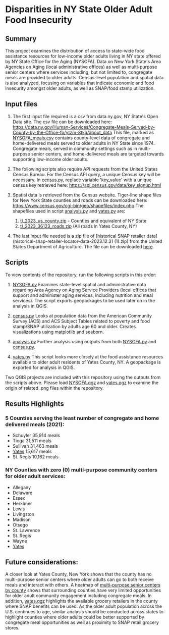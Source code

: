 # Disparities in NY State Older Adult Food Insecurity 
## Summary

This project examines the distribution of access to state-wide food assistance resources for low-income older adults living in NY state offered by NY State Office for the Aging (NYSOFA). Data on New York State's Area Agencies on Aging  (local administrative offices) as well as multi-purpose senior centers where services including, but not limited to, congregate meals are provided to older adults. 
Census-level population and spatial data is also analyzed, focusing on variables that indicate economic and food insecurity amongst older adults, as well as SNAP/food stamp utilization.

## Input files 
1. The first input file required is a csv from data.ny.gov, NY State's Open Data site. The csv file can be downloaded here: https://data.ny.gov/Human-Services/Congregate-Meals-Served-by-County-by-the-Office-fo/ytzm-8tkg/about_data
This file, marked as [NYSOFA_meals.csv](NYSOFA_Meals.csv) contains county-level data of congregate and home-delivered meals served to older adults in NY State since 1974. Congregate meals, served in community settings such as in multi-purpose senior centers, and home-delivered meals are targeted towards supporting low-income older adults. 

2. The following scripts also require API requests from the United States Census Bureau. For the Census API query, a unique Census key will be necessary. In [census.py](census.py), replace variable 'key_value' with a unique census key retrieved here: https://api.census.gov/data/key_signup.html

3. Spatial data is retrieved from the Census website. Tiger-line shape files for New York State counties and roads can be downloaded here: https://www.census.gov/cgi-bin/geo/shapefiles/index.php
The shapefiles used in script [analysis.py](analysis.py) and [yates.py](yates.py) are: 
    1. [tl_2023_us_county.zip](tl_2023_us_county.zip) - Counties and equivalent of NY State 
    2. [tl_2023_36123_roads.zip](tl_2023_36123_roads.zip) (All roads in Yates County, NY)

4. The last input file needed is a zip file of [historical SNAP retailer data](historical-snap-retailer-locator-data-2023.12.31 (1).zip) from the United States Department of Agriculture. The file can be downloaded [here](https://www.fns.usda.gov/snap/retailer/historicaldata).

## Scripts 
To view contents of the repository, run the following scripts in this order: 
1. [NYSOFA.py](NYSOFA.py)
Examines state-level spatial and administrative data regarding Area Agency on Aging Service Providers (local offices that support and administer aging services, including nutrition and meal services). 
The script exports geopackages to be used later on in the analysis in QGIS. 

2. [census.py](census.py)
Looks at population data from the American Community Survey (ACS) and ACS Subject Tables related to poverty and food stamp/SNAP utilization by adults age 60 and older. 
Creates visualizations using matplotlib and seaborn.  

3. [analysis.py](analysis.py)
Further analysis using outputs from both [NYSOFA.py](NYSOFA.py) and [census.py](census.py). 

4. [yates.py](yates.py) This script looks more closely at the food assistance resources available to older adult residents of Yates County, NY. A geopackage is exported for analysis in QGIS. 

Two QGIS projects are included with this repository using the outputs from the scripts above. Please load [NYSOFA.qgz](NYSOFA.qgz) and [yates.qgz](yates.qgz) to examine the origin of related .png files within the repository. 

## Results Highlights

### 5 Counties serving the least number of congregate and home delivered meals (2021): 
- Schuyler     35,914 meals
- Tioga        31,511 meals 
- Sullivan     31,463 meals
- [Yates](yates.py) 15,617 meals
- St. Regis    10,162 meals

### NY Counties with zero (0) multi-purpose community centers for older adult services:
- Allegany
- Delaware
- Essex
- Herkimer
- Lewis
- Livingston
- Madison
- Otsego
- St. Lawrence
- St. Regis
- Wayne
- [Yates](yates.py)


## Future considerations: 
A closer look at Yates County, New York shows that the county has no multi-purpose senior centers where older adults can go to both receive meals and interact with others. A heatmap of [multi-purpose senior centers by county](heatmapofcommunitysites.png) shows that surrounding counties have very limited opportunities for older adult community engagement including congregate meals. In addition, [yates.qgz](yates.qgz) highlights the available grocery retailers in the county where SNAP benefits can be used. As the older adult population across the U.S. continues to age, similar analysis should be conducted across states to highlight counties where older adults could be better supported by congregate meal opportunities as well as proximity to SNAP retail grocery stores. 


